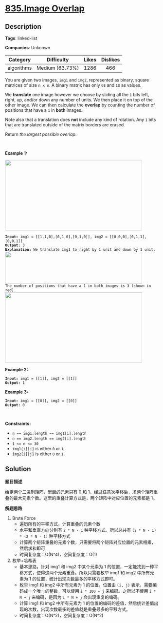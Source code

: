 # [835.Image Overlap](https://leetcode.com/problems/image-overlap/description/)

## Description

**Tags**: linked-list

**Companies**: Unknown

|  Category  |   Difficulty    | Likes | Dislikes |
| :--------: | :-------------: | :---: | :------: |
| algorithms | Medium (63.73%) | 1286  |   466    |

<p>You are given two images, <code>img1</code> and <code>img2</code>, represented as binary, square matrices of size <code>n x n</code>. A binary matrix has only <code>0</code>s and <code>1</code>s as values.</p>
<p>We <strong>translate</strong> one image however we choose by sliding all the <code>1</code> bits left, right, up, and/or down any number of units. We then place it on top of the other image. We can then calculate the <strong>overlap</strong> by counting the number of positions that have a <code>1</code> in <strong>both</strong> images.</p>
<p>Note also that a translation does <strong>not</strong> include any kind of rotation. Any <code>1</code> bits that are translated outside of the matrix borders are erased.</p>
<p>Return <em>the largest possible overlap</em>.</p>
<p>&nbsp;</p>
<p><strong class="example">Example 1:</strong></p>
<img alt="" src="https://assets.leetcode.com/uploads/2020/09/09/overlap1.jpg" style="width: 450px; height: 231px;" />
<pre><code><strong>Input:</strong> img1 = [[1,1,0],[0,1,0],[0,1,0]], img2 = [[0,0,0],[0,1,1],[0,0,1]]
<strong>Output:</strong> 3
<strong>Explanation:</strong> We translate img1 to right by 1 unit and down by 1 unit.
<img alt="" src="https://assets.leetcode.com/uploads/2020/09/09/overlap_step1.jpg" style="width: 450px; height: 105px;" />
The number of positions that have a 1 in both images is 3 (shown in red).
<img alt="" src="https://assets.leetcode.com/uploads/2020/09/09/overlap_step2.jpg" style="width: 450px; height: 231px;" /></code></pre>
<p><strong class="example">Example 2:</strong></p>
<pre><code><strong>Input:</strong> img1 = [[1]], img2 = [[1]]
<strong>Output:</strong> 1</code></pre>
<p><strong class="example">Example 3:</strong></p>
<pre><code><strong>Input:</strong> img1 = [[0]], img2 = [[0]]
<strong>Output:</strong> 0</code></pre>
<p>&nbsp;</p>
<p><strong>Constraints:</strong></p>
<ul>
  <li><code>n == img1.length == img1[i].length</code></li>
  <li><code>n == img2.length == img2[i].length</code></li>
  <li><code>1 &lt;= n &lt;= 30</code></li>
  <li><code>img1[i][j]</code> is either <code>0</code> or <code>1</code>.</li>
  <li><code>img2[i][j]</code> is either <code>0</code> or <code>1</code>.</li>
</ul>

## Solution

**题目描述**

给定两个二进制矩阵，里面的元素只有 0 和 1，经过任意次平移后，求两个矩阵重叠的最大元素个数。这里的重叠计算方式是，两个矩阵中对应位置的元素都是 1。

**解题思路**

1. Brute Force
   - 遍历所有的平移方式，计算重叠的元素个数
   - 水平和垂直方向分别有 `2 * N - 1` 种平移方式，所以总共有 `(2 * N - 1) * (2 * N - 1)` 种平移方式
   - 计算两个矩阵重叠的元素个数，只需要将两个矩阵对应位置的元素相乘，然后求和即可
   - 时间复杂度：O(N^4)，空间复杂度：O(1)
2. 枚举+哈希表
   - 基本思路，针对 img1 和 img2 中某个元素为 1 的位置，一定能找到一种平移方式，使得这两个元素重叠。所以只需要枚举 img1 和 img2 中所有元素为 1 的位置，统计出现次数最多的平移方式即可。
   - 枚举 img1 和 img2 中所有元素为 1 的位置，位置由 `(i, j)` 表示，需要编码成一个唯一的整数，可以使用 `i * 100 + j` 来编码。之所以不使用 `i * N + j` 来编码，是因为 `i * N + j` 会出现重复的编码。
   - 计算 img1 和 img2 中所有元素为 1 的位置的编码的差值，然后统计差值出现的次数，出现次数最多的差值就是重叠最多的平移方式。
   - 时间复杂度：O(N^2)，空间复杂度：O(N^2)
